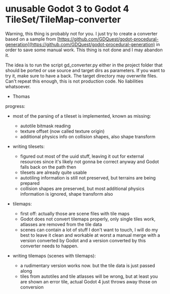# unusable Godot 3 to Godot 4 TileSet/TileMap-converter

Warning, this thing is probably not for you. I just try to create a converter based on a sample from [https://github.com/GDQuest/godot-procedural-generation](https://github.com/GDQuest/godot-procedural-generation) in order to save some manual work. This thing is not done and I may abandon it.

The idea is to run the script gd_converter.py either in the project folder that should be ported or use source and target dirs as parameters. If you want to try it, make sure to have a back. The target directory may overwrite files. Can't repeat this enough, this is not production code. No liabilities whatsoever.

- Thomas

progress:

- most of the parsing of a tileset is implemented, known as missing:
  - autotile bitmask reading
  - texture offset (now called texture origin)
  - additional physics info on collision shapes, also shape transform
  
- writing tilesets:
  - figured out most of the uuid stuff, leaving it out for external resources since it's likely not gonna be correct anyway and Godot falls back on the path then
  - tilesets are already quite usable
  - autotiling information is still not preserved, but terrains are being prepared
  - collision shapes are preserved, but most additional physics information is ignored, shape transform also

- tilemaps:
  - first off: actually those are scene files with tile maps
  - Godot does not convert tilemaps properly, only single tiles work, atlasses are removed from the tile data
  - scenes can contain a lot of stuff I don't want to touch, I will do my best to leave it clean and workable at worst a manual merge with a version converted by Godot and a version converted by this converter needs to happen.

- writing tilemaps (scenes with tilemaps):
  - a rudimentary version works now. but the tile data is just passed along
  - tiles from autotiles and tile atlasses will be wrong, but at least you are shown an error tile, actual Godot 4 just throws away those on conversion
